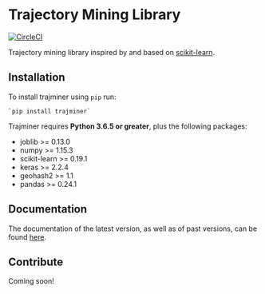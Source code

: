 # Trajectory Mining Library

[![CircleCI](https://circleci.com/gh/trajminer/trajminer/tree/master.svg?style=svg)](https://circleci.com/gh/trajminer/trajminer/tree/master)

Trajectory mining library inspired by and based on [scikit-learn](https://github.com/scikit-learn/scikit-learn).

## Installation

To install trajminer using `pip` run:

	`pip install trajminer`

Trajminer requires **Python 3.6.5 or greater**, plus the following packages:
- joblib >= 0.13.0
- numpy >= 1.15.3
- scikit-learn >= 0.19.1
- keras >= 2.2.4
- geohash2 >= 1.1
- pandas >= 0.24.1

## Documentation

The documentation of the latest version, as well as of past versions, can be found [here](https://trajminer.github.io/).

## Contribute

Coming soon!